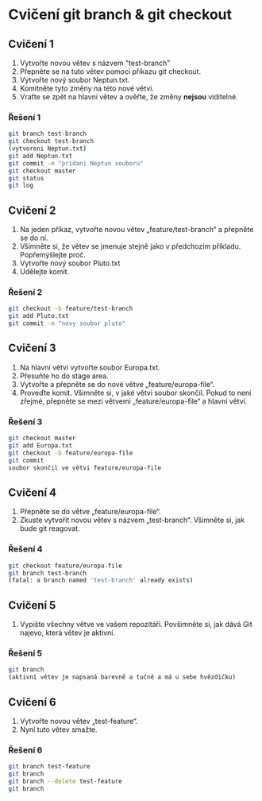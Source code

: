 # Cvičení git branch & git checkout

## Cvičení 1

1. Vytvořte novou větev s názvem "test-branch"
2. Přepněte se na tuto větev pomocí příkazu git checkout.
3. Vytvořte nový soubor Neptun.txt.
4. Komitněte tyto změny na této nové větvi.
5. Vraťte se zpět na hlavní větev a ověřte, že změny **nejsou** viditelné.

### Řešení 1

```bash
git branch test-branch
git checkout test-branch
(vytvoreni Neptun.txt)
git add Neptun.txt
git commit -m "pridani Neptun souboru"
git checkout master
git status
git log
```

## Cvičení 2

1. Na jeden příkaz, vytvořte novou větev „feature/test-branch“ a přepněte se do ní.
2. Všimněte si, že větev se jmenuje stejně jako v předchozím příkladu. Popřemýšlejte proč.
3. Vytvořte nový soubor Pluto.txt
4. Udělejte komit.

### Řešení 2

```bash
git checkout -b feature/test-branch
git add Pluto.txt
git commit -m "novy soubor pluto"
```

## Cvičení 3

1. Na hlavní větvi vytvořte soubor Europa.txt.
2. Přesuňte ho do stage area.
3. Vytvořte a přepněte se do nové větve „feature/europa-file“.
4. Proveďte komit. Všimněte si, v jaké větvi soubor skončil. Pokud to není zřejmé, přepněte se mezi větvemi „feature/europa-file“ a hlavní větví.

### Řešení 3

```bash
git checkout master
git add Europa.txt
git checkout -b feature/europa-file
git commit  
soubor skončil ve větvi feature/europa-file
```

## Cvičení 4

1. Přepněte se do větve „feature/europa-file“.
2. Zkuste vytvořit novou větev s názvem „test-branch“. Všimněte si, jak bude git reagovat.

### Řešení 4

```bash
git checkout feature/europa-file
git branch test-branch
(fatal: a branch named 'test-branch' already exists)
```

## Cvičení 5

1. Vypište všechny větve ve vašem repozitáři. Povšimněte si, jak dává Git najevo, která větev je aktivní.

### Řešení 5

```bash
git branch
(aktivní větev je napsaná barevně a tučně a má u sebe hvězdičku)
```

## Cvičení 6

1. Vytvořte novou větev „test-feature“.
2. Nyní tuto větev smažte.

### Řešení 6

```bash
git branch test-feature
git branch
git branch --delete test-feature
git branch
```
